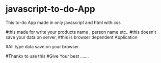 # javascript-to-do-App
This to-do App made in only javascript and html with css 

#this made for write your products name , person name etc.. 
#this doesn't save your data on server, 
#this is browser dependent Application 

#All type data save on your browser.

#Thankx to use this 
#Give Your best .......

